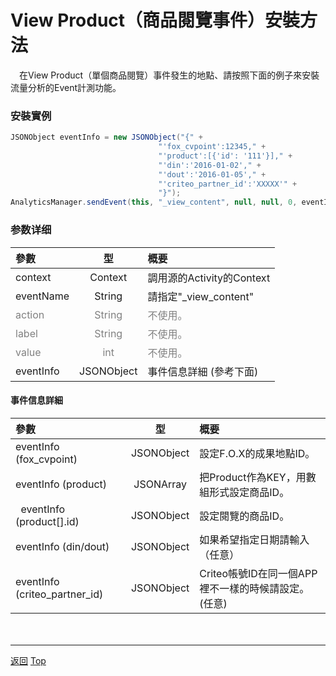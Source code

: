#	View Product（商品閱覽事件）安裝方法

　在View Product（單個商品閱覽）事件發生的地點、請按照下面的例子來安裝流量分析的Event計測功能。

### 安裝實例

```java
JSONObject eventInfo = new JSONObject("{" +
                                 "'fox_cvpoint':12345," +
                                 "'product':[{'id': '111'}]," +
                                 "'din':'2016-01-02'," +
                                 "'dout':'2016-01-05'," +
                                 "'criteo_partner_id':'XXXXX'" +
                                 "}");
AnalyticsManager.sendEvent(this, "_view_content", null, null, 0, eventInfo);
```

### 参数详细

| 參數 | 型 | 概要 |
|:----------|:-----------:|:------------|
|context|Context|調用源的Activity的Context|
|eventName|String|請指定"\_view\_content"|
|<span style="color:grey">action|<span style="color:grey">String|<span style="color:grey">不使用。|
|<span style="color:grey">label|<span style="color:grey">String|<span style="color:grey">不使用。|
|<span style="color:grey">value|<span style="color:grey">int|<span style="color:grey">不使用。|
|eventInfo|JSONObject|事件信息詳細 (參考下面)|

#### 事件信息詳細

| 參數 | 型 | 概要 |
|:----------|:-----------:|:------------|
|eventInfo (fox_cvpoint)|JSONObject|設定F.O.X的成果地點ID。|
|eventInfo (product)|JSONArray|把Product作為KEY，用數組形式設定商品ID。|
|&nbsp;&nbsp;eventInfo (product[].id)|JSONObject|設定閱覽的商品ID。|
|eventInfo (din/dout)|JSONObject|如果希望指定日期請輸入（任意）|
|eventInfo (criteo_partner_id)|JSONObject|Criteo帳號ID在同一個APP裡不一樣的時候請設定。(任意)|
　　

---
[返回](/lang/zh-tw/doc/fox_engagement/README.md)
[Top](/lang/zh-tw/README.md)
